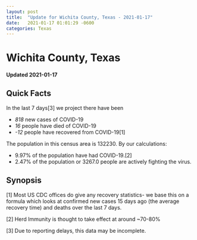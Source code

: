 ```yaml
---
layout: post
title:  "Update for Wichita County, Texas - 2021-01-17"
date:   2021-01-17 01:01:29 -0600
categories: Texas
---
```


# Wichita County, Texas
#### Updated 2021-01-17

## Quick Facts

In the last 7 days[3] we project there have been
- *818* new cases of COVID-19
- *16* people have died of COVID-19
- *-12* people have recovered from COVID-19[1]

The population in this census area is 132230. By our calculations:
- 9.97% of the population have had COVID-19.[2]
- 2.47% of the population or 3267.0 people are actively fighting the virus.

## Synopsis




[1] Most US CDC offices do give any recovery statistics- we base this on a formula which looks at confirmed new cases
15 days ago (the average recovery time) and deaths over the last 7 days.

[2] Herd Immunity is thought to take effect at around ~70-80%

[3] Due to reporting delays, this data may be incomplete.
 
    